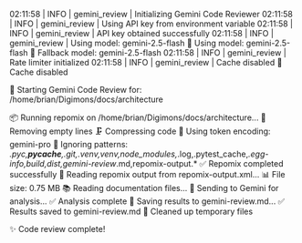 02:11:58 |     INFO | gemini_review | Initializing Gemini Code Reviewer
02:11:58 |     INFO | gemini_review | Using API key from environment variable
02:11:58 |     INFO | gemini_review | API key obtained successfully
02:11:58 |     INFO | gemini_review | Using model: gemini-2.5-flash
🤖 Using model: gemini-2.5-flash
🔄 Fallback model: gemini-2.5-flash
02:11:58 |     INFO | gemini_review | Rate limiter initialized
02:11:58 |     INFO | gemini_review | Cache disabled
🚫 Cache disabled

🚀 Starting Gemini Code Review for: /home/brian/Digimons/docs/architecture

📦 Running repomix on /home/brian/Digimons/docs/architecture...
🧹 Removing empty lines
🗜️  Compressing code
🔢 Using token encoding: gemini-pro
🚫 Ignoring patterns: *.pyc,__pycache__,.git,.venv,venv,node_modules,*.log,.pytest_cache,*.egg-info,build,dist,gemini-review*.md,repomix-output.*
✅ Repomix completed successfully
📖 Reading repomix output from repomix-output.xml...
📊 File size: 0.75 MB
📚 Reading documentation files...
🤖 Sending to Gemini for analysis...
✅ Analysis complete
💾 Saving results to gemini-review.md...
✅ Results saved to gemini-review.md
🧹 Cleaned up temporary files

✨ Code review complete!
